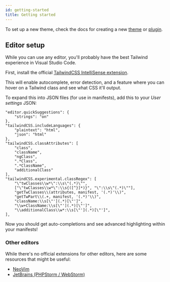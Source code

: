 ```yaml
---
id: getting-started
title: Getting started
---
```


To set up a new theme, check the docs for creating a new [theme](/docs/theme) or [plugin](/docs/plugin).

## Editor setup

While you can use any editor, you'll probably have the best Tailwind experience in Visual Studio Code.

First, install the official [TailwindCSS IntelliSense extension](https://marketplace.visualstudio.com/items?itemName=bradlc.vscode-tailwindcss).

This will enable autocomplete, error detection, and a feature where you can hover on a Tailwind class and see what CSS it'll output.

To expand this into JSON files (for use in manifests), add this to your *User settings* JSON:
```
"editor.quickSuggestions": {
	"strings": "on"
},
"tailwindCSS.includeLanguages": {
	"plaintext": "html",
	"json": "html"
},
"tailwindCSS.classAttributes": [
	"class",
	"className",
	"ngClass",
	".*Class",
	".*ClassName",
	"additionalClass"
],
"tailwindCSS.experimental.classRegex": [
	"\"twClasses\\w*\":\\s\"(.*)\"",
	["\"twClasses\\w*\":\\s{([^}]*)}", "\":\\s\"(.*)\""],
	"getTwClasses\\(attributes, manifest, '(.*)'\\)",
	"getTwPart\\(.+, manifest, '(.*)'\\)",
	"className:\\s[\"'](.*)[\"']",
	"\\w+ClassName:\\s[\"'](.*)[\"']",
	"\\additionalClass\\w*:\\s[\"'](.*)[\"']",
],
```

Now you should get auto-completions and see advanced highlighting within your manifests!

### Other editors

While there's no official extensions for other editors, here are some resources that might be useful:
- [NeoVim](https://elijahmanor.com/blog/neovim-tailwindcss)
- [JetBrains (PHPStorm / WebStorm)](https://www.jetbrains.com/help/phpstorm/tailwind-css.html#ws_css_tailwind_preview_resulting_css)
